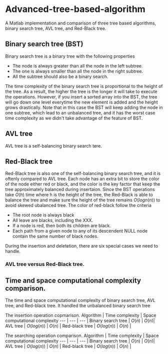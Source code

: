# Advanced-tree-based-algorithm
A Matlab implementation and comparison of three tree based algorithms, binary search tree, AVL tree, and Red-Black tree.

## Binary search tree (BST)
Binary search tree is a binary tree with the following properties
* The node is always greater than all the node in the left subtree.
* The one is always smaller than all the node in the right subtree.
* All the subtree should also be a binary search.

The time complexity of the binary search tree is proportional to the height of the tree. As a result, the higher the tree is the longer it will take to execute the operations. However, if you insert a sorted array into the BST, the tree will go down one level everytime the new element is added and the height grows drastically. Note that in this case the BST will keep adding the node in one subtree, which lead to an unbalanced tree, and it has the worst case time complexity as we didn't take advantage of the feature of BST.

## AVL tree
AVL tree is a self-balancing binary search tere. 

## Red-Black tree 
Red-Black tree is also one of the self-balancing binary search tree, and it is oftenly compared to AVL tree. Each node has an extra bit to store the color of the node either red or black, and the color is the key factor that keep the tree approximately balanced during insertaion. Since the BST operations take $O(h)$ time where h is the height of the tree, the Red-Black is able to balance the tree and make sure the height of the tree remains $O(logn(n))$ to avoid skewed ubalanced tree.
The color of red-black follow the criteria
* The root node is always black 
* All leave are blacks, including the XXX. 
* If a node is red, then both its children are black.
* Each path from a given node to any of its descendent NULL node contain the same number of black nodes.

During the insertion and deletetion, there are six special cases we need to handle. 

### AVL tree versus Red-Black tree.

## Time and space computational complexity comparison.
The time and space computational complexity of binary search tree, AVL tree, and Red-black tree. It handled the unbalanced binary search tree 

The insertion operation copmarison.
Algorithm | Time complexity | Space computational complexity
--- | --- | --- |
Binary search tree | $O(n)$ | $O(n)$|
AVL tree |  $O(log(n))$ | $O(n)$ |
Red-black tree | $O(log(n))$ | $O(n)$ |

The searching operation comparison.
Algorithm | Time complexity | Space computational complexity
--- | --- | --- |
Binary search tree | $O(n)$ | $O(n)$|
AVL tree |  $O(log(n))$ | $O(n)$ |
Red-black tree | $O(log(n))$ | $O(n)$ |
